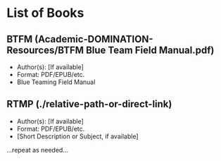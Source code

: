 # List of Books

## BTFM (Academic-DOMINATION-Resources/BTFM Blue Team Field Manual.pdf)
- Author(s): [If available]
- Format: PDF/EPUB/etc.
- Blue Teaming Field Manual

## RTMP (./relative-path-or-direct-link)
- Author(s): [If available]
- Format: PDF/EPUB/etc.
- [Short Description or Subject, if available]

...repeat as needed...

